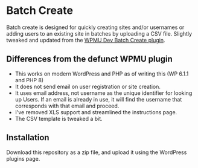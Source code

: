 # Batch Create

Batch create is designed for quickly creating sites and/or usernames or adding users to an existing site in batches by uploading a CSV file. Slightly tweaked and updated from the [WPMU Dev Batch Create plugin](https://github.com/wpmudev/batch-create/).

## Differences from the defunct WPMU plugin
- This works on modern WordPress and PHP as of writing this (WP 6.1.1 and PHP 8)
- It does not send email on user registration or site creation.
- It uses email address, not username as the unique identifier for looking up Users. If an email is already in use, it will find the username that corresponds with that email and proceed.
- I've removed XLS support and streamlined the instructions page.
- The CSV template is tweaked a bit.

## Installation
Download this repository as a zip file, and upload it using the WordPress plugins page.
